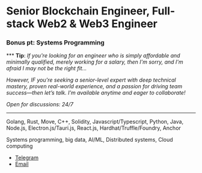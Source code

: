 # Senior Blockchain Engineer, Full-stack Web2 & Web3 Engineer
### Bonus pt: Systems Programming

*** **Tip**:
_If you're looking for an engineer who is simply affordable and minimally qualified, merely working for a salary, then I'm sorry, and I'm afraid I may not be the right fit..._

_However, IF you're seeking a senior-level expert with deep technical mastery, proven real-world experience, and a passion for driving team success—then let’s talk. I’m available anytime and eager to collaborate!_

_Open for discussions: 24/7_
***

Golang, Rust, Move, C++, Solidity, Javascript/Typescript, Python, Java, Node.js, Electron.js/Tauri.js, React.js, Hardhat/Truffle/Foundry, Anchor

Systems programming, big data, AI/ML, Distributed systems, Cloud computing

- [Telegram](https://t.me/jin35btclover)
- [Email](mailto:suradetjin@gmail.com)
